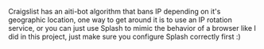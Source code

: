 Craigslist has an aiti-bot algorithm that bans IP depending on it's geographic location, one way to get around it is to use an IP rotation service, 
or you can just use Splash to mimic the behavior of a browser like I did in this project, just make sure you configure Splash correctly first :)
